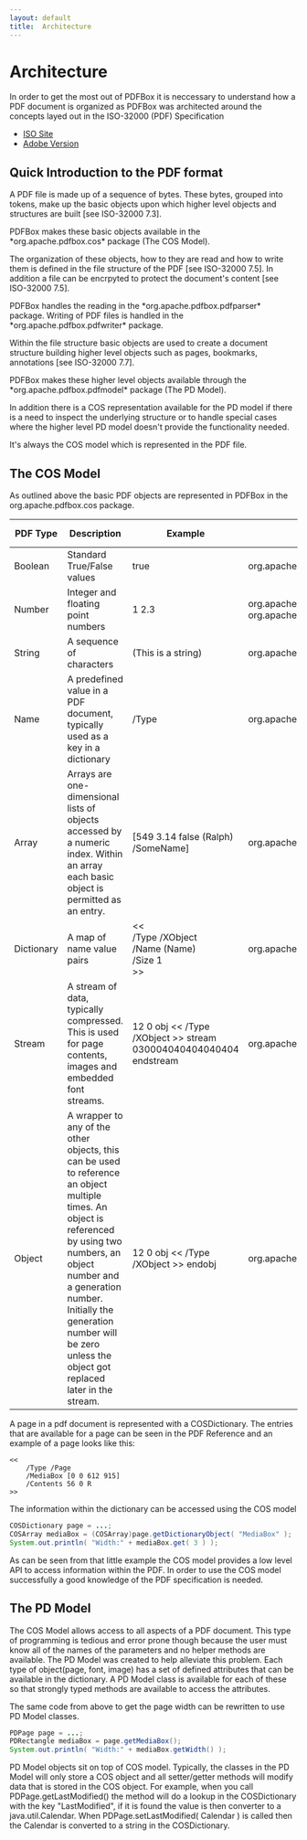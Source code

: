 ```yaml
---
layout: default
title:  Architecture
---
```


# Architecture

In order to get the most out of PDFBox it is neccessary to understand how a PDF document
is organized as PDFBox was architected around the concepts layed out in the 
ISO-32000 (PDF) Specification

- [ISO Site](http://www.iso.org/iso/catalogue_detail.htm?csnumber=51502)
- [Adobe Version](http://wwwimages.adobe.com/www.adobe.com/content/dam/Adobe/en/devnet/pdf/pdfs/PDF32000_2008.pdf)

## Quick Introduction to the PDF format

A PDF file is made up of a sequence of bytes. These bytes, grouped into tokens, 
make up the basic objects upon which higher level objects and structures are built [see ISO-32000 7.3].

<p class="alert alert-info">PDFBox makes these basic objects available in the 
*org.apache.pdfbox.cos* package (The COS Model).
</p>

The organization of these objects, how to they are read and how to write them is defined in the file structure of the 
PDF [see ISO-32000 7.5]. In addition a file can be encrpyted to protect the document's content [see ISO-32000 7.5].

<p class="alert alert-info">PDFBox handles the reading in the *org.apache.pdfbox.pdfparser* package. 
Writing of PDF files is handled in the *org.apache.pdfbox.pdfwriter* package.
</p>

Within the file structure basic objects are used to create a document structure building higher level objects such 
as pages, bookmarks, annotations [see ISO-32000 7.7].

<p class="alert alert-info">PDFBox makes these higher level objects available through the 
*org.apache.pdfbox.pdfmodel* package (The PD Model).
</p> 

In addition there is a COS representation available for the PD model if there is a need to 
inspect the underlying structure or to handle special cases where the higher level PD model
doesn't provide the functionality needed.

<p class="alert alert-info">It's always the COS model which is represented in the PDF file.</p>

## The COS Model

As outlined above the basic PDF objects are represented in PDFBox in the org.apache.pdfbox.cos package.

| PDF Type | Description | Example | PDFBox class | ISO 32000 |
| --- | --- | --- | --- | --- |
| Boolean | Standard True/False values | true | org.apache.pdfbox.cos.COSBoolean | 7.3.2 |
| Number | Integer and floating point numbers | 1 2.3 | org.apache.pdfbox.cos.COSInteger<br/>org.apache.pdfbox.cos.COSFloat | 7.3.3 |
| String | A sequence of characters | (This is a string) | org.apache.pdfbox.cos.COSString | 7.3.4 |
| Name | A predefined value in a PDF document, typically used as a key in a dictionary | /Type | org.apache.pdfbox.cos.COSName | 7.3.5 |
| Array | Arrays are one-dimensional lists of objects accessed by a numeric index. Within an array each basic object is permitted as an entry. | [549 3.14 false (Ralph) /SomeName] | org.apache.pdfbox.cos.COSArray | 7.3.6 |
| Dictionary | A map of name value pairs | <<<br/>/Type /XObject<br/>/Name (Name)</br>/Size 1</br>>> | org.apache.pdfbox.cos.COSDictionary | 7.3.7 |
| Stream | A stream of data, typically compressed. This is used for page contents, images and embedded font streams. | 12 0 obj << /Type /XObject >> stream 030004040404040404 endstream | org.apache.pdfbox.cos.COSStream | 7.3.8 |
| Object | A wrapper to any of the other objects, this can be used to reference an object multiple times. An object is referenced by using two numbers, an object number and a generation number. Initially the generation number will be zero unless the object got replaced later in the stream. | 12 0 obj << /Type /XObject >> endobj | org.apache.pdfbox.cos.COSObject | |

A page in a pdf document is represented with a COSDictionary. The entries that are available for a page can be seen in the PDF Reference and an example of a page looks like this:

```text
<<
    /Type /Page
    /MediaBox [0 0 612 915]
    /Contents 56 0 R
>>
```

The information within the dictionary can be accessed using the COS model

```java
COSDictionary page = ...;
COSArray mediaBox = (COSArray)page.getDictionaryObject( "MediaBox" );
System.out.println( "Width:" + mediaBox.get( 3 ) );
```

As can be seen from that little example the COS model provides a low level API to access 
information within the PDF. In order to use the COS model successfully a good knowledge of
the PDF specification is needed.

## The PD Model

The COS Model allows access to all aspects of a PDF document. This type of programming is
tedious and error prone though because the user must know all of the names of the
parameters and no helper methods are available. The PD Model was created to help
alleviate this problem. Each type of object(page, font, image) has a set of defined
attributes that can be available in the dictionary. 
A PD Model class is available for each of these so that strongly typed methods are
available to access the attributes. 

The same code from above to get the page width can be rewritten to use PD Model classes.

```java
PDPage page = ...;
PDRectangle mediaBox = page.getMediaBox();
System.out.println( "Width:" + mediaBox.getWidth() );
```

PD Model objects sit on top of COS model. Typically, the classes in the PD Model will only
store a COS object and all setter/getter methods will modify data that is stored in the
COS object. For example, when you call PDPage.getLastModified() the method will do a
lookup in the COSDictionary with the key "LastModified", if it is found the value is then
converter to a java.util.Calendar. When PDPage.setLastModified( Calendar ) is called then
the Calendar is converted to a string in the COSDictionary.